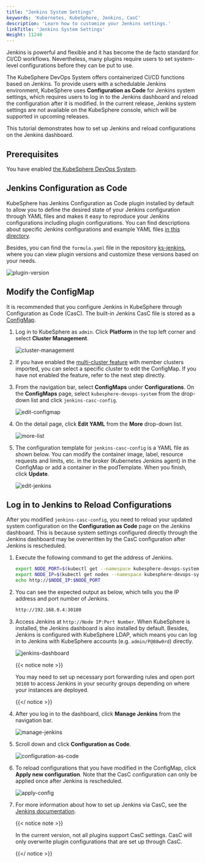 ```yaml
---
title: "Jenkins System Settings"
keywords: 'Kubernetes, KubeSphere, Jenkins, CasC'
description: 'Learn how to customize your Jenkins settings.'
linkTitle: 'Jenkins System Settings'
Weight: 11240
---
```


Jenkins is powerful and flexible and it has become the de facto standard for CI/CD workflows. Nevertheless, many plugins require users to set system-level configurations before they can be put to use.

The KubeSphere DevOps System offers containerized CI/CD functions based on Jenkins. To provide users with a schedulable Jenkins environment, KubeSphere uses **Configuration as Code** for Jenkins system settings, which requires users to log in to the Jenkins dashboard and reload the configuration after it is modified. In the current release, Jenkins system settings are not available on the KubeSphere console, which will be supported in upcoming releases.

This tutorial demonstrates how to set up Jenkins and reload configurations on the Jenkins dashboard.

## Prerequisites

You have enabled [the KubeSphere DevOps System](../../../pluggable-components/devops/).

## Jenkins Configuration as Code

KubeSphere has Jenkins Configuration as Code plugin installed by default to allow you to define the desired state of your Jenkins configuration through YAML files and makes it easy to reproduce your Jenkins configurations including plugin configurations. You can find descriptions about specific Jenkins configurations and example YAML files [in this directory](https://github.com/jenkinsci/configuration-as-code-plugin/tree/master/demos).

Besides, you can find the `formula.yaml` file in the repository [ks-jenkins](https://github.com/kubesphere/ks-jenkins), where you can view plugin versions and customize these versions based on your needs.

![plugin-version](/images/docs/devops-user-guide/using-devops/jenkins-system-settings/plugin-version.png)

## Modify the ConfigMap

It is recommended that you configure Jenkins in KubeSphere through Configuration as Code (CasC). The built-in Jenkins CasC file is stored as a [ConfigMap](../../../project-user-guide/configuration/configmaps/).

1. Log in to KubeSphere as `admin`. Click **Platform** in the top left corner and select **Cluster Management**.

   ![cluster-management](/images/docs/devops-user-guide/using-devops/jenkins-system-settings/cluster-management.jpg)

2. If you have enabled the [multi-cluster feature](../../../multicluster-management/) with member clusters imported, you can select a specific cluster to edit the ConfigMap. If you have not enabled the feature, refer to the next step directly.

3. From the navigation bar, select **ConfigMaps** under **Configurations**. On the **ConfigMaps** page, select `kubesphere-devops-system` from the drop-down list and click `jenkins-casc-config`.

   ![edit-configmap](/images/docs/devops-user-guide/using-devops/jenkins-system-settings/edit-configmap.png)

4. On the detail page, click **Edit YAML** from the **More** drop-down list.

   ![more-list](/images/docs/devops-user-guide/using-devops/jenkins-system-settings/more-list.png)

5. The configuration template for `jenkins-casc-config` is a YAML file as shown below. You can modify the container image, label, resource requests and limits, etc. in the broker (Kubernetes Jenkins agent) in the ConfigMap or add a container in the podTemplate. When you finish, click **Update**.

   ![edit-jenkins](/images/docs/devops-user-guide/using-devops/jenkins-system-settings/edit-jenkins.png)

## Log in to Jenkins to Reload Configurations

After you modified `jenkins-casc-config`, you need to reload your updated system configuration on the **Configuration as Code** page on the Jenkins dashboard. This is because system settings configured directly through the Jenkins dashboard may be overwritten by the CasC configuration after Jenkins is rescheduled.

1. Execute the following command to get the address of Jenkins.

   ```bash
   export NODE_PORT=$(kubectl get --namespace kubesphere-devops-system -o jsonpath="{.spec.ports[0].nodePort}" services ks-jenkins)
   export NODE_IP=$(kubectl get nodes --namespace kubesphere-devops-system -o jsonpath="{.items[0].status.addresses[0].address}")
   echo http://$NODE_IP:$NODE_PORT
   ```

2. You can see the expected output as below, which tells you the IP address and port number of Jenkins.

   ```bash
   http://192.168.0.4:30180
   ```

3. Access Jenkins at `http://Node IP:Port Number`. When KubeSphere is installed, the Jenkins dashboard is also installed by default. Besides, Jenkins is configured with KubeSphere LDAP, which means you can log in to Jenkins with KubeSphere accounts (e.g. `admin/P@88w0rd`) directly.

   ![jenkins-dashboard](/images/docs/devops-user-guide/using-devops/jenkins-system-settings/jenkins-dashboard.jpg)

   {{< notice note >}}

   You may need to set up necessary port forwarding rules and open port `30180` to access Jenkins in your security groups depending on where your instances are deployed.

   {{</ notice >}} 

4. After you log in to the dashboard, click **Manage Jenkins** from the navigation bar.

   ![manage-jenkins](/images/docs/devops-user-guide/using-devops/jenkins-system-settings/manage-jenkins.png)

5. Scroll down and click **Configuration as Code**.

   ![configuration-as-code](/images/docs/devops-user-guide/using-devops/jenkins-system-settings/configuration-as-code.png)

6. To reload configurations that you have modified in the ConfigMap, click **Apply new configuration**. Note that the CasC configuration can only be applied once after Jenkins is rescheduled.

   ![apply-config](/images/docs/devops-user-guide/using-devops/jenkins-system-settings/apply-config.png)

7. For more information about how to set up Jenkins via CasC, see the [Jenkins documentation](https://github.com/jenkinsci/configuration-as-code-plugin).

   {{< notice note >}}

   In the current version, not all plugins support CasC settings. CasC will only overwrite plugin configurations that are set up through CasC.

   {{</ notice >}} 